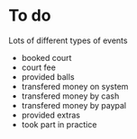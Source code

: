 To do
===

Lots of different types of events

* booked court 
* court fee
* provided balls
* transfered money on system
* transfered money by cash
* transfered money by paypal
* provided extras
* took part in practice